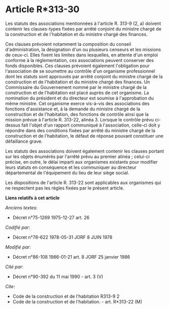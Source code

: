 # Article R*313-30

Les statuts des associations mentionnées à l'article R. 313-9 (2, a) doivent contenir les clauses-types fixées par arrêté
conjoint du ministre chargé de la construction et de l'habitation et du ministre chargé des finances.

Ces clauses prévoient notamment la composition du conseil d'administration, la désignation d'un ou plusieurs censeurs et les
missions de ceux-ci. Elles fixent les limites dans lesquelles, en attente d'un emploi conforme à la réglementation, ces
associations peuvent conserver des fonds disponibles. Ces clauses prévoient également l'obligation pour l'association de se
soumettre au contrôle d'un organisme professionnel dont les statuts sont approuvés par arrêté conjoint du ministre chargé de
la construction et de l'habitation et du ministre chargé des finances. Un Commissaire du Gouvernement nommé par le ministre
chargé de la construction et de l'habitation est placé auprès de cet organisme. La nomination du président et du directeur
est soumise à l'approbation du même ministre. Cet organisme exerce vis-à-vis des associations des fonctions d'assistance et,
à la demande du ministre chargé de la construction et de l'habitation, des fonctions de contrôle ainsi que la mission prévue
à l'article R. 313-22, alinéa 3. Lorsque le contrôle prévu ci-dessus fait l'objet d'un rapport communiqué à l'association,
celle-ci doit y répondre dans des conditions fixées par arrêté du ministre chargé de la construction et de l'habitation, le
défaut de réponse pouvant constituer une défaillance grave.

Les statuts des associations doivent également contenir les clauses portant sur les objets énumérés par l'arrêté prévu au
premier alinéa ; celui-ci précise, en outre, le délai imparti aux organismes existants pour modifier leurs statuts en
conséquence et les communiquer au directeur départemental de l'équipement du lieu de leur siège social.

Les dispositions de l'article R. 313-22 sont applicables aux organismes qui ne respectent pas les règles fixées par le
présent article.

**Liens relatifs à cet article**

_Anciens textes_:

  - Décret n°75-1269 1975-12-27 art. 26

_Codifié par_:

  - Décret n°78-622 1978-05-31 JORF 8 JUIN 1978

_Modifié par_:

  - Décret n°86-108 1986-01-21 art. 8 JORF 25 janvier 1986

_Cité par_:

  - Décret n°90-392 du 11 mai 1990 - art. 3 (V)

_Cite_:

  - Code de la construction et de l'habitation R313-9 2
  - Code de la construction et de l'habitation. - art. R*313-22 (M)
